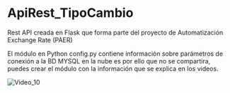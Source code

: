 # ApiRest_TipoCambio
Rest API creada en Flask que forma parte del proyecto de Automatización Exchange Rate (PAER)

El módulo en Python config.py contiene información sobre parámetros de conexión a la BD MYSQL en la nube es por ello que no se compartira, puedes crear el módulo con la información que se explica en los videos.

![Video_10](https://user-images.githubusercontent.com/7143758/223303768-8c8ee266-97f1-4534-a884-1419317fa57d.png)
